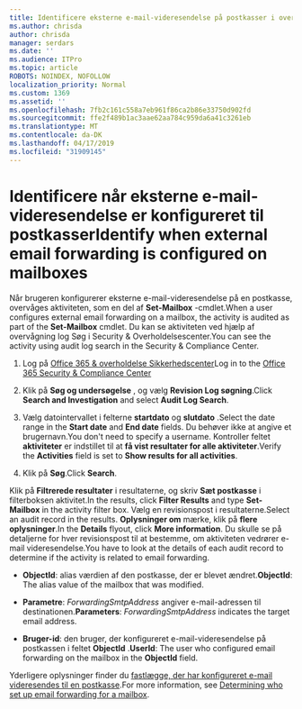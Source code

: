 ```yaml
---
title: Identificere eksterne e-mail-videresendelse på postkasser i overvågningslogge
ms.author: chrisda
author: chrisda
manager: serdars
ms.date: ''
ms.audience: ITPro
ms.topic: article
ROBOTS: NOINDEX, NOFOLLOW
localization_priority: Normal
ms.custom: 1369
ms.assetid: ''
ms.openlocfilehash: 7fb2c161c558a7eb961f86ca2b86e33750d902fd
ms.sourcegitcommit: ffe2f489b1ac3aae62aa784c959da6a41c3261eb
ms.translationtype: MT
ms.contentlocale: da-DK
ms.lasthandoff: 04/17/2019
ms.locfileid: "31909145"
---
```

# <a name="identify-when-external-email-forwarding-is-configured-on-mailboxes"></a><span data-ttu-id="cd207-102">Identificere når eksterne e-mail-videresendelse er konfigureret til postkasser</span><span class="sxs-lookup"><span data-stu-id="cd207-102">Identify when external email forwarding is configured on mailboxes</span></span>

<span data-ttu-id="cd207-103">Når brugeren konfigurerer eksterne e-mail-videresendelse på en postkasse, overvåges aktiviteten, som en del af **Set-Mailbox** -cmdlet.</span><span class="sxs-lookup"><span data-stu-id="cd207-103">When a user configures external email forwarding on a mailbox, the activity is audited as part of the **Set-Mailbox** cmdlet.</span></span> <span data-ttu-id="cd207-104">Du kan se aktiviteten ved hjælp af overvågning log Søg i Security & Overholdelsescenter.</span><span class="sxs-lookup"><span data-stu-id="cd207-104">You can see the activity using audit log search in the Security & Compliance Center.</span></span>

1. <span data-ttu-id="cd207-105">Log på [Office 365 & overholdelse Sikkerhedscenter](https://protection.office.com/)</span><span class="sxs-lookup"><span data-stu-id="cd207-105">Log in to the [Office 365 Security & Compliance Center](https://protection.office.com/)</span></span>

2. <span data-ttu-id="cd207-106">Klik på **Søg og undersøgelse** , og vælg **Revision Log søgning**.</span><span class="sxs-lookup"><span data-stu-id="cd207-106">Click **Search and Investigation** and select **Audit Log Search**.</span></span>

3. <span data-ttu-id="cd207-107">Vælg datointervallet i felterne **startdato** og **slutdato** .</span><span class="sxs-lookup"><span data-stu-id="cd207-107">Select the date range in the **Start date** and **End date** fields.</span></span> <span data-ttu-id="cd207-108">Du behøver ikke at angive et brugernavn.</span><span class="sxs-lookup"><span data-stu-id="cd207-108">You don't need to specify a username.</span></span> <span data-ttu-id="cd207-109">Kontroller feltet **aktiviteter** er indstillet til at **få vist resultater for alle aktiviteter**.</span><span class="sxs-lookup"><span data-stu-id="cd207-109">Verify the **Activities** field is set to **Show results for all activities**.</span></span>

4. <span data-ttu-id="cd207-110">Klik på **Søg**.</span><span class="sxs-lookup"><span data-stu-id="cd207-110">Click **Search**.</span></span>

<span data-ttu-id="cd207-111">Klik på **Filtrerede resultater** i resultaterne, og skriv **Sæt postkasse** i filterboksen aktivitet.</span><span class="sxs-lookup"><span data-stu-id="cd207-111">In the results, click **Filter Results** and type **Set-Mailbox** in the activity filter box.</span></span> <span data-ttu-id="cd207-112">Vælg en revisionspost i resultaterne.</span><span class="sxs-lookup"><span data-stu-id="cd207-112">Select an audit record in the results.</span></span> <span data-ttu-id="cd207-113">**Oplysninger om** mærke, klik på **flere oplysninger**.</span><span class="sxs-lookup"><span data-stu-id="cd207-113">In the **Details** flyout, click **More information**.</span></span> <span data-ttu-id="cd207-114">Du skulle se på detaljerne for hver revisionspost til at bestemme, om aktiviteten vedrører e-mail videresendelse.</span><span class="sxs-lookup"><span data-stu-id="cd207-114">You have to look at the details of each audit record to determine if the activity is related to email forwarding.</span></span>

- <span data-ttu-id="cd207-115">**ObjectId**: alias værdien af den postkasse, der er blevet ændret.</span><span class="sxs-lookup"><span data-stu-id="cd207-115">**ObjectId**: The alias value of the mailbox that was modified.</span></span>

- <span data-ttu-id="cd207-116">**Parametre**: _ForwardingSmtpAddress_ angiver e-mail-adressen til destinationen.</span><span class="sxs-lookup"><span data-stu-id="cd207-116">**Parameters**: _ForwardingSmtpAddress_ indicates the target email address.</span></span>

- <span data-ttu-id="cd207-117">**Bruger-id**: den bruger, der konfigureret e-mail-videresendelse på postkassen i feltet **ObjectId** .</span><span class="sxs-lookup"><span data-stu-id="cd207-117">**UserId**: The user who configured email forwarding on the mailbox in the **ObjectId** field.</span></span>

<span data-ttu-id="cd207-118">Yderligere oplysninger finder du [fastlægge, der har konfigureret e-mail videresendes til en postkasse](https://docs.microsoft.com/office365/securitycompliance/auditing-troubleshooting-scenarios#determining-who-set-up-email-forwarding-for-a-mailbox).</span><span class="sxs-lookup"><span data-stu-id="cd207-118">For more information, see [Determining who set up email forwarding for a mailbox](https://docs.microsoft.com/office365/securitycompliance/auditing-troubleshooting-scenarios#determining-who-set-up-email-forwarding-for-a-mailbox).</span></span>
